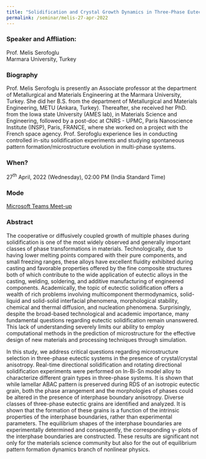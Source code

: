 ```yaml
---
title: "Solidification and Crystal Growth Dynamics in Three-Phase Eutectic Systems (21/04/22)"
permalink: /seminar/melis-27-apr-2022
---
```


### Speaker and Affliation:
Prof. Melis Serofoglu<br>
Marmara University, Turkey

### Biography
Prof. Melis Serofoglu is presently an Associate professor at the department of Metallurgical 
and Materials Engineering at the Marmara University, Turkey. She did her B.S. from the department of Metallurgical and Materials Engineering, METU (Ankara, Turkey). Thereafter, she received her PhD. from the Iowa state University (AMES lab), in Materials Science and Engineering, followed by a post-doc at CNRS - UPMC, Paris Nanoscience Institute (INSP), Paris, FRANCE, where she worked on a project with the French space agency. Prof. Serofoglu experience lies in conducting controlled in-situ solidification experiments and studying spontaneous pattern formation/microstructure evolution in multi-phase systems.

### When?
27<sup>th</sup> April, 2022 (Wednesday), 02:00 PM (India Standard Time)

### Mode
<a href="https://teams.microsoft.com/l/meetup-join/19%3ameeting_MTY0ZDRjNmYtNDM5YS00Njc0LTk4ODgtZTBlMGNkMGEyYWEz%40thread.v2/0?context=%7b%22Tid%22%3a%226f15cd97-f6a7-41e3-b2c5-ad4193976476%22%2c%22Oid%22%3a%2237cbbc90-5847-4c97-858e-f150a9d01371%22%7d" target="_blank">Microsoft Teams Meet-up</a>

### Abstract
The cooperative or diffusively coupled growth of multiple phases during
solidification is one of the most widely observed and generally important classes of
phase transformations in materials. Technologically, due to having lower melting
points compared with their pure components, and small freezing ranges, these alloys
have excellent fluidity exhibited during casting and favorable properties offered by
the fine composite structures both of which contribute to the wide application of
eutectic alloys in the casting, welding, soldering, and additive manufacturing of
engineered components. Academically, the topic of eutectic solidification offers a
wealth of rich problems involving multicomponent thermodynamics, solid-liquid and
solid-solid interfacial phenomena, morphological stability, chemical and thermal
diffusion, and nucleation phenomena. Surprisingly, despite the broad-based
technological and academic importance, many fundamental questions regarding
eutectic solidification remain unanswered. This lack of understanding severely limits
our ability to employ computational methods in the prediction of microstructure for
the effective design of new materials and processing techniques through simulation.

In this study, we address critical questions regarding microstructure selection in
three-phase eutectic systems in the presence of crystal/crystal anisotropy. Real-time
directional solidification and rotating directional solidification experiments were
performed on In-Bi-Sn model alloy to characterize different grain types in three-phase
systems. It is shown that while lamellar ABAC pattern is preserved during RDS of an
isotropic eutectic grain, both the phase arrangement and the morphologies of phases
could be altered in the presence of interphase boundary anisotropy. Diverse classes of
three-phase eutectic grains are identified and analyzed. It is shown that the formation
of these grains is a function of the intrinsic properties of the interphase boundaries,
rather than experimental parameters. The equilibrium shapes of the interphase
boundaries are experimentally determined and consequently, the corresponding γ-
plots of the interphase boundaries are constructed. These results are significant not
only for the materials science community but also for the out of equilibrium pattern
formation dynamics branch of nonlinear physics.